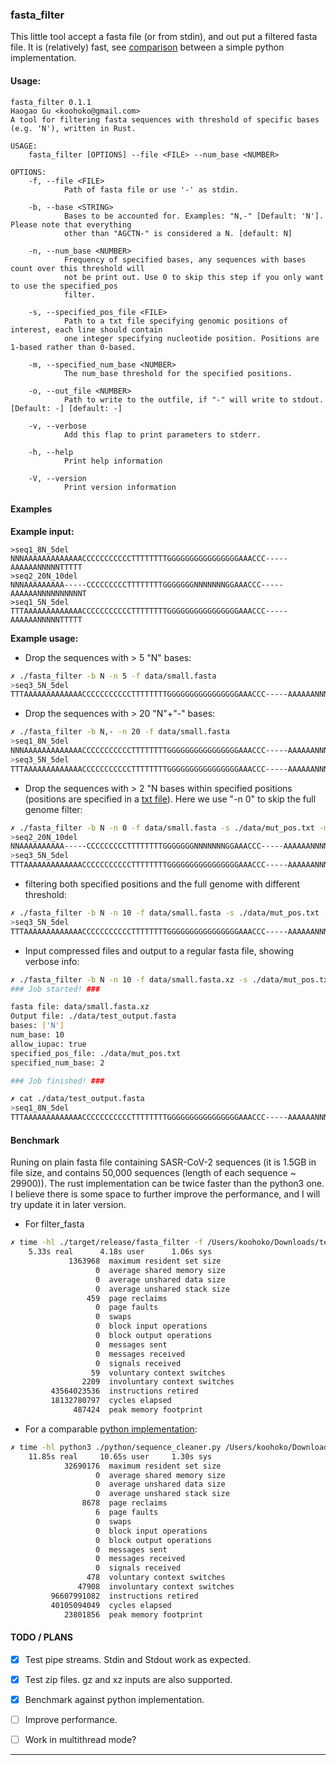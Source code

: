 ### fasta_filter

This little tool accept a fasta file (or from stdin), and out put a filtered fasta file. It is (relatively) fast, see [comparison](#benchmark) between a simple python implementation.

#### Usage:
```
fasta_filter 0.1.1
Haogao Gu <koohoko@gmail.com>
A tool for filtering fasta sequences with threshold of specific bases (e.g. 'N'), written in Rust.

USAGE:
    fasta_filter [OPTIONS] --file <FILE> --num_base <NUMBER>

OPTIONS:
    -f, --file <FILE>
            Path of fasta file or use '-' as stdin.

    -b, --base <STRING>
            Bases to be accounted for. Examples: "N,-" [Default: 'N']. Please note that everything
            other than "AGCTN-" is considered a N. [default: N]

    -n, --num_base <NUMBER>
            Frequency of specified bases, any sequences with bases count over this threshold will
            not be print out. Use 0 to skip this step if you only want to use the specified_pos
            filter.

    -s, --specified_pos_file <FILE>
            Path to a txt file specifying genomic positions of interest, each line should contain
            one integer specifying nucleotide position. Positions are 1-based rather than 0-based.

    -m, --specified_num_base <NUMBER>
            The num_base threshold for the specified positions.

    -o, --out_file <NUMBER>
            Path to write to the outfile, if "-" will write to stdout. [Default: -] [default: -]

    -v, --verbose
            Add this flap to print parameters to stderr.

    -h, --help
            Print help information

    -V, --version
            Print version information
```

#### Examples
**Example input:**
```
>seq1_8N_5del
NNNAAAAAAAAAAAAACCCCCCCCCCCTTTTTTTTGGGGGGGGGGGGGGGGAAACCC-----AAAAAANNNNNTTTTT
>seq2_20N_10del
NNNAAAAAAAAA-----CCCCCCCCCTTTTTTTTGGGGGGGNNNNNNNGGAAACCC-----AAAAAANNNNNNNNNNT
>seq1_5N_5del
TTTAAAAAAAAAAAAACCCCCCCCCCCTTTTTTTTGGGGGGGGGGGGGGGGAAACCC-----AAAAAANNNNNTTTTT
```
**Example usage:**
- Drop the sequences with > 5 "N" bases:
```sh
✗ ./fasta_filter -b N -n 5 -f data/small.fasta   
>seq3_5N_5del
TTTAAAAAAAAAAAAACCCCCCCCCCCTTTTTTTTGGGGGGGGGGGGGGGGAAACCC-----AAAAAANNNNNTTTTT
```
- Drop the sequences with > 20 "N"+"-" bases:
```sh
✗ ./fasta_filter -b N,- -n 20 -f data/small.fasta 
>seq1_8N_5del
NNNAAAAAAAAAAAAACCCCCCCCCCCTTTTTTTTGGGGGGGGGGGGGGGGAAACCC-----AAAAAANNNNNTTTTT
>seq3_5N_5del
TTTAAAAAAAAAAAAACCCCCCCCCCCTTTTTTTTGGGGGGGGGGGGGGGGAAACCC-----AAAAAANNNNNTTTTT
```
- Drop the sequences with > 2 "N bases within specified positions (positions are specified in a [txt file](data/mut_pos.txt)). Here we use "-n 0" to skip the full genome filter:
```sh
✗ ./fasta_filter -b N -n 0 -f data/small.fasta -s ./data/mut_pos.txt -m 2
>seq2_20N_10del
NNAAAAAAAAAA-----CCCCCCCCCTTTTTTTTGGGGGGGNNNNNNNGGAAACCC-----AAAAAANNNNNNNNNNT
>seq3_5N_5del
TTTAAAAAAAAAAAAACCCCCCCCCCCTTTTTTTTGGGGGGGGGGGGGGGGAAACCC-----AAAAAANNNNNTTTTT
```
- filtering both specified positions and the full genome with different threshold:
```sh
✗ ./fasta_filter -b N -n 10 -f data/small.fasta -s ./data/mut_pos.txt -m 2
>seq3_5N_5del
TTTAAAAAAAAAAAAACCCCCCCCCCCTTTTTTTTGGGGGGGGGGGGGGGGAAACCC-----AAAAAANNNNNTTTTT
```
- Input compressed files and output to a regular fasta file, showing verbose info:
```sh
✗ ./fasta_filter -b N -n 10 -f data/small.fasta.xz -s ./data/mut_pos.txt -m 2 -v -o ./data/test_output.fasta
### Job started! ###

fasta file: data/small.fasta.xz
Output file: ./data/test_output.fasta
bases: ['N']
num_base: 10
allow_iupac: true
specified_pos_file: ./data/mut_pos.txt
specified_num_base: 2

### Job finished! ###

✗ cat ./data/test_output.fasta 
>seq1_8N_5del
TTTAAAAAAAAAAAAACCCCCCCCCCCTTTTTTTTGGGGGGGGGGGGGGGGAAACCC-----AAAAAANNNNNTTTTT
```

#### Benchmark
Runing on plain fasta file containing SASR-CoV-2 sequences (it is 1.5GB in file size, and contains 50,000 sequences (length of each sequence ~ 29900)). The rust implementation can be twice faster than the python3 one. I believe there is some space to further improve the performance, and I will try update it in later version.

- For filter_fasta
```sh
✗ time -hl ./target/release/fasta_filter -f /Users/koohoko/Downloads/test.fasta -b N,- -n 4500 -m 10 -s ./data/BA1_BA2_pos.txt > /Users/koohoko/Downloads/benchmark_rust.fasta 2> ./data/benchmark_rust.log
	5.33s real		4.18s user		1.06s sys
             1363968  maximum resident set size
                   0  average shared memory size
                   0  average unshared data size
                   0  average unshared stack size
                 459  page reclaims
                   0  page faults
                   0  swaps
                   0  block input operations
                   0  block output operations
                   0  messages sent
                   0  messages received
                   0  signals received
                  59  voluntary context switches
                2209  involuntary context switches
         43564023536  instructions retired
         18132780797  cycles elapsed
              487424  peak memory footprint
```
- For a comparable [python implementation](./python/sequence_cleaner.py):
```sh
✗ time -hl python3 ./python/sequence_cleaner.py /Users/koohoko/Downloads/test.fasta 4500 ./data/BA1_BA2_pos.txt > /Users/koohoko/Downloads/benchmark_python.fasta 2> ./data/benchmark_python.log
	11.85s real		10.65s user		1.30s sys
            32690176  maximum resident set size
                   0  average shared memory size
                   0  average unshared data size
                   0  average unshared stack size
                8678  page reclaims
                   6  page faults
                   0  swaps
                   0  block input operations
                   0  block output operations
                   0  messages sent
                   0  messages received
                   0  signals received
                 478  voluntary context switches
               47908  involuntary context switches
         96607991082  instructions retired
         40105094049  cycles elapsed
            23801856  peak memory footprint
```


#### TODO / PLANS
* [x] Test pipe streams. Stdin and Stdout work as expected.
* [x] Test zip files. gz and xz inputs are also supported.
* [x] Benchmark against python implementation.
* [ ] Improve performance.
* [ ] Work in multithread mode?


---

